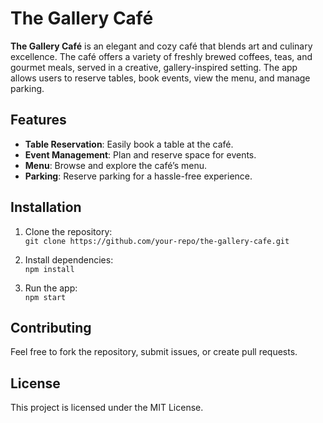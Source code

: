# The Gallery Café

**The Gallery Café** is an elegant and cozy café that blends art and culinary excellence. The café offers a variety of freshly brewed coffees, teas, and gourmet meals, served in a creative, gallery-inspired setting. The app allows users to reserve tables, book events, view the menu, and manage parking.

## Features

- **Table Reservation**: Easily book a table at the café.
- **Event Management**: Plan and reserve space for events.
- **Menu**: Browse and explore the café’s menu.
- **Parking**: Reserve parking for a hassle-free experience.

## Installation

1. Clone the repository:  
   `git clone https://github.com/your-repo/the-gallery-cafe.git`
   
2. Install dependencies:  
   `npm install`
   
3. Run the app:  
   `npm start`

## Contributing

Feel free to fork the repository, submit issues, or create pull requests.

## License

This project is licensed under the MIT License.

